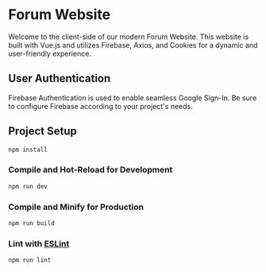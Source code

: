 # Forum Website

Welcome to the client-side of our modern Forum Website. This website is built with Vue.js and utilizes Firebase, Axios, and Cookies for a dynamic and user-friendly experience.

## User Authentication

Firebase Authentication is used to enable seamless Google Sign-In. Be sure to configure Firebase according to your project's needs.


## Project Setup

```sh
npm install
```

### Compile and Hot-Reload for Development

```sh
npm run dev
```

### Compile and Minify for Production

```sh
npm run build
```

### Lint with [ESLint](https://eslint.org/)

```sh
npm run lint
```
